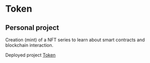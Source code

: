 # Token

## Personal project 

Creation (mint) of a NFT series to learn about smart contracts and blockchain interaction.

Deployed project [Token](https://tomboszko.github.io/Token/)






